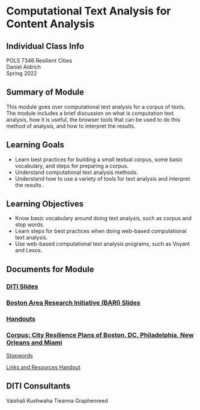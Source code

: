 # Computational Text Analysis for Content Analysis

## Individual Class Info
POLS 7346 Resilient Cities
<br>
Daniel Aldrich
<br>
Spring 2022
<br>

## Summary of Module
This module goes over computational text analysis for a corpus of texts. The module includes a brief discussion on what is computation text analysis, how it is useful, the browser tools that can be used to do this method of analysis, and how to interpret the results.

## Learning Goals
- Learn best practices for building a small textual corpus, some basic vocabulary, and steps for preparing a corpus.
- Understand computational text analysis methods.
- Understand how to use a variety of tools for text analysis and interpret the results .

## Learning Objectives
- Know basic vocabulary around doing text analysis, such as corpus and stop words.
- Learn steps for best practices when doing web-based computational text analysis.
- Use web-based computational text analysis programs, such as Voyant and Lexos.

## Documents for Module

### [DITI Slides](https://github.com/NULabNortheastern/digitalassignmentshowcase/blob/master/text_analysis/aldrich-resilient_cities-spring2022/Aldrich_Resilient%20Cities_Text%20Analysis_Slides.pdf)

### [Boston Area Research Initiative (BARI) Slides](https://github.com/NULabNortheastern/digitalassignmentshowcase/blob/master/text_analysis/aldrich-resilient_cities-spring2022/BARI_1.26.2022%20Resilient%20city%20.pptx.pdf)

### [Handouts](https://github.com/NULabNortheastern/digitalassignmentshowcase/tree/master/text_analysis/aldrich-resilient_cities-spring2022/Handouts)

### [Corpus: City Resilience Plans of Boston, DC, Philadelphia, New Orleans and Miami](https://github.com/NULabNortheastern/digitalassignmentshowcase/tree/master/text_analysis/aldrich-resilient_cities-spring2022/Corpus)

[Stopwords](https://github.com/NULabNortheastern/digitalassignmentshowcase/blob/master/text_analysis/aldrich-resilient_cities-spring2022/Stopwords.txt)

[Links and Resources Handout](https://github.com/NULabNortheastern/digitalassignmentshowcase/blob/master/text_analysis/aldrich-resilient_cities-spring2022/Links%20%26%20Resources.pdf)

## DITI Consultants
Vaishali Kushwaha 
Tieanna Graphenreed
